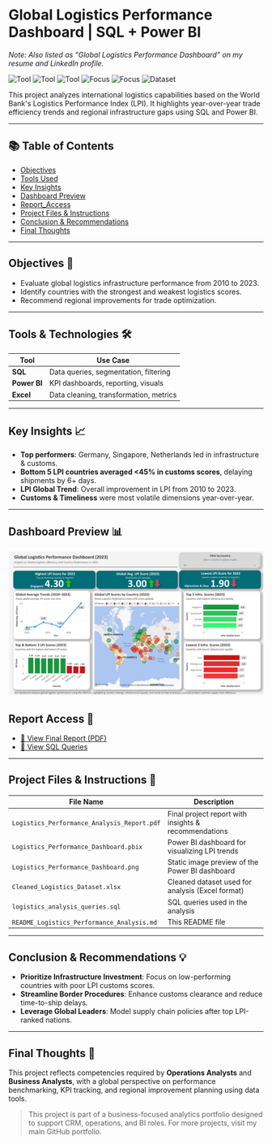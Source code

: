 # Global Logistics Performance Dashboard | SQL + Power BI  
_Note: Also listed as “Global Logistics Performance Dashboard” on my resume and LinkedIn profile._

![Tool](https://img.shields.io/badge/Tool-SQL-blue) 
![Tool](https://img.shields.io/badge/Tool-Power_BI-yellow) 
![Tool](https://img.shields.io/badge/Tool-Excel-green) 
![Focus](https://img.shields.io/badge/Focus-Logistics_Performance-lightgrey) 
![Focus](https://img.shields.io/badge/Focus-System_Analysis-lightgrey) 
![Dataset](https://img.shields.io/badge/Dataset-World_Bank_LPI-lightgrey)

This project analyzes international logistics capabilities based on the World Bank's Logistics Performance Index (LPI). It highlights year-over-year trade efficiency trends and regional infrastructure gaps using SQL and Power BI.

---

## 📚 Table of Contents
- [Objectives](#objectives-)
- [Tools Used](#tools-used-)
- [Key Insights](#key-insights-)
- [Dashboard Preview](#dashboard-preview-)
- [Report_Access](#report-access-)
- [Project Files & Instructions](#project-files--instructions-)
- [Conclusion & Recommendations](#conclusion--recommendations-)
- [Final Thoughts](#final-thoughts-)

---

## Objectives 🎯
- Evaluate global logistics infrastructure performance from 2010 to 2023.
- Identify countries with the strongest and weakest logistics scores.
- Recommend regional improvements for trade optimization.

---

## Tools & Technologies 🛠️
| Tool        | Use Case                                      |
|-------------|-----------------------------------------------|
| **SQL**     | Data queries, segmentation, filtering         |
| **Power BI**| KPI dashboards, reporting, visuals            |
| **Excel**   | Data cleaning, transformation, metrics        |

---

## Key Insights 📈
- **Top performers**: Germany, Singapore, Netherlands led in infrastructure & customs.
- **Bottom 5 LPI countries averaged <45% in customs scores**, delaying shipments by 6+ days.  
- **LPI Global Trend**: Overall improvement in LPI from 2010 to 2023.
- **Customs & Timeliness** were most volatile dimensions year-over-year.

---

## Dashboard Preview 📊

![Dashboard Screenshot](./Logistics_Performance_Dashboard.png)

## Report Access 📄

- [📄 View Final Report (PDF)](./Logistics_Performance_Analysis_Report.pdf)
- [📄 View SQL Queries](./logistics_analysis_queries.sql)

---

## Project Files & Instructions 📂

| File Name                                   | Description                                                            |
|--------------------------------------------|-------------------------------------------------------------------------|
| `Logistics_Performance_Analysis_Report.pdf` | Final project report with insights & recommendations                   |
| `Logistics_Performance_Dashboard.pbix`      | Power BI dashboard for visualizing LPI trends                          |
| `Logistics_Performance_Dashboard.png`       | Static image preview of the Power BI dashboard                         |
| `Cleaned_Logistics_Dataset.xlsx`            | Cleaned dataset used for analysis (Excel format)                       |
| `logistics_analysis_queries.sql`            | SQL queries used in the analysis                                       |
| `README_Logistics_Performance_Analysis.md`  | This README file                                                       |

---

## Conclusion & Recommendations 💡
- **Prioritize Infrastructure Investment**: Focus on low-performing countries with poor LPI customs scores.
- **Streamline Border Procedures**: Enhance customs clearance and reduce time-to-ship delays.
- **Leverage Global Leaders**: Model supply chain policies after top LPI-ranked nations.

---

## Final Thoughts 📝
This project reflects competencies required by **Operations Analysts** and **Business Analysts**, with a global perspective on performance benchmarking, KPI tracking, and regional improvement planning using data tools.

>This project is part of a business-focused analytics portfolio designed to support CRM, operations, and BI roles. For more projects, visit my main GitHub portfolio.
